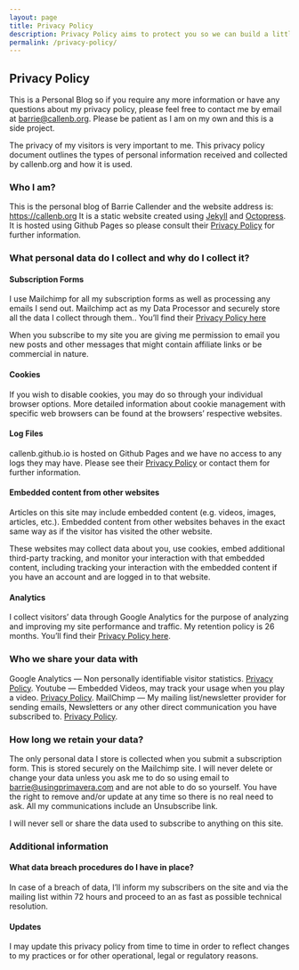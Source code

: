 ```yaml
---
layout: page
title: Privacy Policy
description: Privacy Policy aims to protect you so we can build a little trust.  Some of our links make use of affiliate marketting which means we get a small amount of money if you buy.
permalink: /privacy-policy/
---
```


##  Privacy Policy

This is a Personal Blog so if you require any more information or have any questions about my privacy policy, please feel free to contact me by email at barrie@callenb.org.  Please be patient as I am on my own and this is a side project.

The privacy of my visitors is very important to me. This privacy policy document outlines the types of personal information received and collected by callenb.org and how it is used.

### Who I am?
This is the personal blog of Barrie Callender and the website address is: https://callenb.org
It is a static website created using [Jekyll](https://jekyllrb.com) and [Octopress](https://github.com/octopress/octopress).  It is hosted using Github Pages so please consult their [Privacy Policy](https://help.github.com/en/articles/github-privacy-statement) for further information.

### What personal data do I collect and why do I collect it?

#### Subscription Forms
I use Mailchimp for all my subscription forms as well as processing any emails I send out.  Mailchimp act as my Data Processor and securely store all the data I collect through them.. You’ll find their [Privacy Policy here](https://mailchimp.com/legal/privacy/)

When you subscribe to my site you are giving me permission to email you new posts and other messages that might contain affiliate links or be commercial in nature.

#### Cookies
If you wish to disable cookies, you may do so through your individual browser options. More detailed information about cookie management with specific web browsers can be found at the browsers’ respective websites.

#### Log Files
callenb.github.io is hosted on Github Pages and we have no access to any logs they may have.  Please see their [Privacy Policy](https://help.github.com/en/articles/github-privacy-statement) or contact them for further information.

#### Embedded content from other websites
Articles on this site may include embedded content (e.g. videos, images, articles, etc.). Embedded content from other websites behaves in the exact same way as if the visitor has visited the other website.

These websites may collect data about you, use cookies, embed additional third-party tracking, and monitor your interaction with that embedded content, including tracking your interaction with the embedded content if you have an account and are logged in to that website.

#### Analytics
I collect visitors’ data through Google Analytics for the purpose of analyzing and improving my site performance and traffic. My retention policy is 26 months. You’ll find their [Privacy Policy here](https://policies.google.com/privacy).

### Who we share your data with
Google Analytics — Non personally identifiable visitor statistics. [Privacy Policy](https://policies.google.com/privacy).
Youtube — Embedded Videos, may track your usage when you play a video. [Privacy Policy](https://policies.google.com/privacy?hl=en).
MailChimp — My mailing list/newsletter provider for sending emails, Newsletters or any other direct communication you have subscribed to. [Privacy Policy](https://mailchimp.com/legal/privacy/).

### How long we retain your data?

The only personal data I store is collected when you submit a subscription form.  This is stored securely on the Mailchimp site.  I will never delete or change your data unless you ask me to do so using email to barrie@usingprimavera.com and are not able to do so yourself.  You have the right to remove and/or update at any time so there is no real need to ask.  All my communications include an Unsubscribe link.

I will never sell or share the data used to subscribe to anything on this site.

### Additional information
#### What data breach procedures do I have in place?
In case of a breach of data, I’ll inform my subscribers on the site and via the mailing list within 72 hours and proceed to an as fast as possible technical resolution.

#### Updates
I may update this privacy policy from time to time in order to reflect changes to my practices or for other operational, legal or regulatory reasons.
